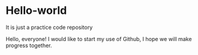 # Hello-world
It is just a practice code repository

Hello, everyone!
I would like to start my use of Github, I hope we will make progress together.
